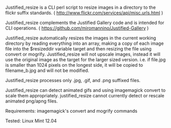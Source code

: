 Justified_resize is a CLI perl script to resize images in a directory to the flickr suffix standards.
	( http://www.flickr.com/services/api/misc.urls.html )

Justified_resize complements the Justified Gallery code and is intended for CLI operations.
	( https://github.com/miromannino/Justified-Gallery )


Justified_resize automatically resizes the images in the current working directory by reading everything into an array, making a copy of each image file into the $resizeddir variable target and then resizing the file using convert or mogrify.  Justified_resize will not upscale images, instead it will use the original image as the target for the larger sized version.
 i.e. if file.jpg is smaller than 1024 pixels on the longest side, it will be copied to filename_b.jpg and will not be modified.

Justified_resize processes only .jpg, .gif, and .png suffixed files.

Justified_resize can detect animated gifs and using imagemagick convert to scale them appropriately. justified_resize cannot currently detect or rescale animated png/apng files.


Requirements: imagemagick's convert and mogrify commands

Tested: Linux Mint 12.04
